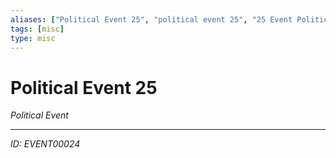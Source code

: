 ```yaml
---
aliases: ["Political Event 25", "political event 25", "25 Event Political"]
tags: [misc]
type: misc
---
```


# Political Event 25

*Political Event*

---
*ID: EVENT00024*